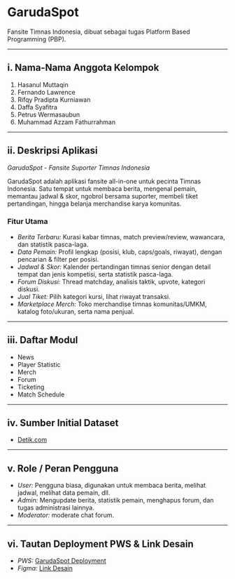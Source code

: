 # GarudaSpot
Fansite Timnas Indonesia, dibuat sebagai tugas Platform Based Programming (PBP).

---

## i. Nama-Nama Anggota Kelompok
1. Hasanul Muttaqin
2. Fernando Lawrence
3. Rifqy Pradipta Kurniawan
4. Daffa Syafitra
5. Petrus Wermasaubun
6. Muhammad Azzam Fathurrahman

---

## ii. Deskripsi Aplikasi

*GarudaSpot - Fansite Suporter Timnas Indonesia*

GarudaSpot adalah aplikasi fansite all-in-one untuk pecinta Timnas Indonesia. Satu tempat untuk membaca berita, mengenal pemain, memantau jadwal & skor, ngobrol bersama suporter, membeli tiket pertandingan, hingga belanja merchandise karya komunitas.

### Fitur Utama
- *Berita Terbaru:* Kurasi kabar timnas, match preview/review, wawancara, dan statistik pasca-laga.  
- *Data Pemain:* Profil lengkap (posisi, klub, caps/goals, riwayat), dengan pencarian & filter per posisi.  
- *Jadwal & Skor:* Kalender pertandingan timnas senior dengan detail tempat dan jenis kompetisi, serta statistik pasca-laga.  
- *Forum Diskusi:* Thread matchday, analisis taktik, upvote, kategori diskusi.  
- *Jual Tiket:* Pilih kategori kursi, lihat riwayat transaksi.  
- *Marketplace Merch:* Toko merchandise timnas komunitas/UMKM, katalog foto/ukuran, serta nama penjual.

---

## iii. Daftar Modul
- News
- Player Statistic
- Merch
- Forum
- Ticketing
- Match Schedule

---

## iv. Sumber Initial Dataset
- [Detik.com](https://www.detik.com)

---

## v. Role / Peran Pengguna
- *User:* Pengguna biasa, digunakan untuk membaca berita, melihat jadwal, melihat data pemain, dll.  
- *Admin:* Mengupdate berita, statistik pemain, menghapus forum, dan tugas administrasi lainnya.
- *Moderator:* moderate chat forum.

---

## vi. Tautan Deployment PWS & Link Desain
- *PWS:* [GarudaSpot Deployment](https://pbp.cs.ui.ac.id/hasanul.muttaqin/garuda_spot)  
- *Figma:* [Link Desain](https://www.figma.com/team_invite/redeem/BtdWAVqki1i8x1JrcncMpQ)